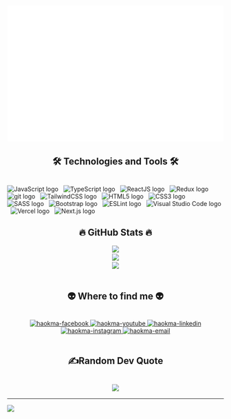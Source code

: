 <!-- khanhthanhdev -->
<a href="#" target="_blank">
  <img src="svg/haokma.svg" width="1200" alt="Click to see the source" />
</a>

<h2 align="center">🛠 Technologies and Tools 🛠</h2>
<br>
<!-- https://simpleicons.org/ -->
<span><img src="https://img.shields.io/badge/JavaScript-282C34?logo=javascript&logoColor=F7DF1E" alt="JavaScript logo" title="JavaScript" height="25" /></span>
&nbsp;
<span><img src="https://img.shields.io/badge/TypeScript-282C34?logo=typescript&logoColor=3178C6" alt="TypeScript logo" title="TypeScript" height="25" /></span>
&nbsp;
<span><img src="https://img.shields.io/badge/ReactJS-282C34?logo=react&logoColor=61DAFB" alt="ReactJS logo" title="ReactJS" height="25" /></span>
&nbsp;
<span><img src="https://img.shields.io/badge/Redux-282C34?logo=redux&logoColor=764ABC" alt="Redux logo" title="Redux" height="25" /></span>
&nbsp;
<span><img src="https://img.shields.io/badge/git-282C34?logo=git&logoColor=F05032" alt="git logo" title="git" height="25" /></span>
&nbsp;
<span><img src="https://img.shields.io/badge/Tailwind%20CSS-282C34?logo=tailwind-css&logoColor=38B2AC" alt="TailwindCSS logo" title="TailwindCSS" height="25" /></span>
&nbsp;
<span><img src="https://img.shields.io/badge/HTML5-282C34?logo=html5&logoColor=E34F26" alt="HTML5 logo" title="HTML5" height="25" /></span>
&nbsp;
<span><img src="https://img.shields.io/badge/CSS3-282C34?logo=css3&logoColor=1572B6" alt="CSS3 logo" title="CSS3" height="25" /></span>
&nbsp;
<span><img src="https://img.shields.io/badge/Sass-282C34?logo=sass&logoColor=CC6699" alt="SASS logo" title="SASS" height="25" /></span>
&nbsp;
<span><img src="https://img.shields.io/badge/Bootstrap-282C34?logo=bootstrap&logoColor=7952B3" alt="Bootstrap logo" title="Bootstrap" height="25" /></span>
&nbsp;
<span><img src="https://img.shields.io/badge/ESLint-282C34?logo=eslint&logoColor=4B32C3" alt="ESLint logo" title="ESLint" height="25" /></span>
&nbsp;
<span><img src="https://img.shields.io/badge/VS%20Code-282C34?logo=visual-studio-code&logoColor=007ACC" alt="Visual Studio Code logo" title="Visual Studio Code" height="25" /></span>
&nbsp;
<span><img src="https://img.shields.io/badge/Vercel-282C34?logo=vercel&logoColor=000000" alt="Vercel logo" title="Vercel" height="25" /></span>
&nbsp;
<span><img src="https://img.shields.io/badge/Next.js-282C34?logo=next.js&logoColor=000000" alt="Next.js logo" title="Next.js" height="25" /></span>
&nbsp;
<h2 align="center">🔥 GitHub Stats 🔥</h2>
<!-- https://github.com/anuraghazra/github-readme-stats -->
<div align=center>
  <a href="#" title="haokma">
    <img width="400" src="https://github-readme-stats.vercel.app/api?username=haokma&theme=tokyonight&hide_border=false&include_all_commits=true&count_private=false"/>
    <br>
  </a>
  <a href="#" title="haokma">
    <img  width="400" src="https://github-readme-streak-stats.herokuapp.com/?user=haokma&theme=tokyonight&hide_border=false">
    <br>
  </a>
  <a href="#" title="haokma">
    <img width="400" src="https://github-readme-stats.vercel.app/api/top-langs/?username=haokma&theme=tokyonight&hide_border=false&include_all_commits=true&count_private=false&layout=compact"/>
  </a>
</div>

<br>

<h2 align="center">👽 Where to find me 👽</h2>
<br>
<!-- https://icons8.com -->
<div align="center" >

  <a href="https://facebook.com/nch310" target="blank">
    <img src="https://img.icons8.com/bubbles/100/000000/facebook-new.png" alt="haokma-facebook" />
  </a>
  <a href="https://www.youtube.com/channel/UCNZS_SimSkhzT4mNj_SQJ7g" target="blank">
    <img src="https://img.icons8.com/bubbles/100/000000/youtube-squared.png" alt="haokma-youtube" />
  </a>
  <a href="https://www.linkedin.com/in/h%C3%A0o-nguy%E1%BB%85n-1425b3233/" target="blank">
    <img src="https://img.icons8.com/bubbles/100/000000/linkedin.png" alt="haokma-linkedin" />
  </a>
  <a href="#" target="blank">
    <img src="https://img.icons8.com/bubbles/100/000000/instagram.png" alt="haokma-instagram" />
  </a>
  <a href="mailto:haonc310@gmail.com" target="top">
    <img src="https://img.icons8.com/bubbles/100/000000/apple-mail.png" alt="haokma-email" />
  </a>
</div>

<br>

<h2 align="center">✍️Random Dev Quote</h2>
<br>
<!-- https://github.com/shravan20/github-readme-quotes -->
<div align="center">
<img src="https://quotes-github-readme.vercel.app/api?type=horizontal&theme=tokyonight">
</div>

---

[![](https://visitcount.itsvg.in/api?id=haokma&icon=2&color=1)](https://visitcount.itsvg.in)
